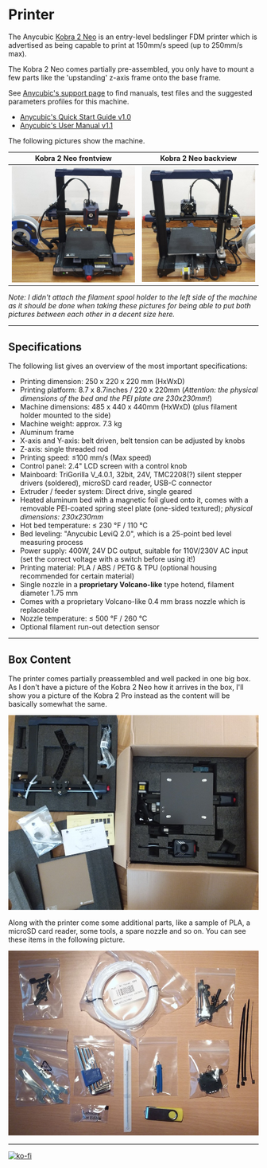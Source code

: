 <link rel=”manifest” href=”docs/manifest.webmanifest”>

# Printer
The Anycubic [Kobra 2 Neo](https://www.anycubic.com/products/kobra-2-neo) is an entry-level bedslinger FDM printer which is advertised as being capable to print at 150mm/s speed (up to 250mm/s max).  
  
The Kobra 2 Neo comes partially pre-assembled, you only have to mount a few parts like the 'upstanding' z-axis frame onto the base frame.  
  
See [Anycubic's support page](https://www.anycubic.com/pages/firmware-software) to find manuals, test files and the suggested parameters profiles for this machine.  
- [Anycubic's Quick Start Guide v1.0](https://drive.google.com/file/d/1TElFHU_gZ14ZT6U1ZJ4UYihEzjxzMjE1/view?usp=drive_link)
- [Anycubic's User Manual v1.1](https://drive.google.com/file/d/17Zqo5dXoWKUIKdZZPq3TvAJLDVpLVxuT/view?usp=drive_link)  

The following pictures show the machine.  
  
| Kobra 2 Neo frontview | Kobra 2 Neo backview |  
|:---------------------:|:--------------------:| 
| ![Kobra 2 Neo front](assets/images/K2Neo_printer_front_web.jpg) |  ![Kobra 2 Neo back](assets/images/K2Neo_printer_back_web.jpg) |  

*Note: I didn't attach the filament spool holder to the left side of the machine as it should be done when taking these pictures for being able to put both pictures between each other in a decent size here.*   

---

## Specifications  
  
The following list gives an overview of the most important specifications:    
  
- Printing dimension: 250 x 220 x 220 mm (HxWxD)  
- Printing platform: 8.7 x 8.7inches / 220 x 220mm (*Attention: the physical dimensions of the bed and the PEI plate are 230x230mm!*)  
- Machine dimensions: 485 x 440 x 440mm (HxWxD) (plus filament holder mounted to the side)   
- Machine weight: approx. 7.3 kg  
- Aluminum frame  
- X-axis and Y-axis: belt driven, belt tension can be adjusted by knobs  
- Z-axis: single threaded rod  
- Printing speed: ≤100 mm/s (Max speed)  
- Control panel: 2.4" LCD screen with a control knob  
- Mainboard: TriGorilla V_4.0.1, 32bit, 24V, TMC2208(?) silent stepper drivers (soldered), microSD card reader, USB-C connector 
- Extruder / feeder system: Direct drive, single geared  
- Heated aluminum bed with a magnetic foil glued onto it, comes with a removable PEI-coated spring steel plate (one-sided textured); *physical dimensions: 230x230mm*  
- Hot bed temperature: ≤ 230 °F / 110 °C  
- Bed leveling: "Anycubic LeviQ 2.0", which is a 25-point bed level measuring process 
- Power supply: 400W, 24V DC output, suitable for 110V/230V AC input (set the correct voltage with a switch before using it!)
- Printing material: PLA / ABS / PETG & TPU (optional housing recommended for certain material)  
- Single nozzle in a **proprietary Volcano-like** type hotend, filament diameter 1.75 mm  
- Comes with a proprietary Volcano-like 0.4 mm brass nozzle which is replaceable  
- Nozzle temperature: ≤ 500 °F / 260 °C  
- Optional filament run-out detection sensor  

 ---

## Box Content

The printer comes partially preassembled and well packed in one big box.  
As I don't have a picture of the Kobra 2 Neo how it arrives in the box, I'll show you a picture of the Kobra 2 Pro instead as the content will be basically somewhat the same. 

![Box content](assets/images/K2Pro_package_web.jpg)  
  
Along with the printer come some additional parts, like a sample of PLA, a microSD card reader, some tools, a spare nozzle and so on. You can see these items in the following picture.  

![Additional parts](assets/images/printer_K2Pro_additional-parts_web.jpg)   

---

[![ko-fi](https://ko-fi.com/img/githubbutton_sm.svg)](https://ko-fi.com/U6U5NPB51)  
 
